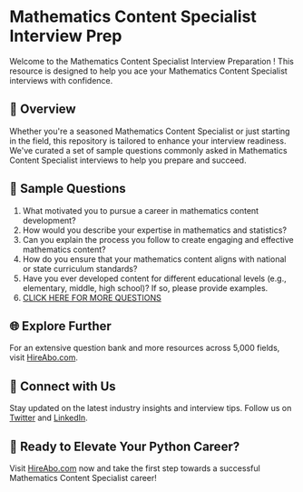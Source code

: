 # Mathematics Content Specialist Interview Prep

Welcome to the Mathematics Content Specialist Interview Preparation ! This resource is designed to help you ace your Mathematics Content Specialist interviews with confidence.

## 🚀 Overview

Whether you're a seasoned Mathematics Content Specialist or just starting in the field, this repository is tailored to enhance your interview readiness. We've curated a set of sample questions commonly asked in Mathematics Content Specialist interviews to help you prepare and succeed.

## 📝 Sample Questions

1. What motivated you to pursue a career in mathematics content development?
2. How would you describe your expertise in mathematics and statistics?
3. Can you explain the process you follow to create engaging and effective mathematics content?
4. How do you ensure that your mathematics content aligns with national or state curriculum standards?
5. Have you ever developed content for different educational levels (e.g., elementary, middle, high school)? If so, please provide examples.
6. [CLICK HERE FOR MORE QUESTIONS](https://hireabo.com/job/19_0_41/Mathematics%20Content%20Specialist)

## 🌐 Explore Further

For an extensive question bank and more resources across 5,000 fields, visit [HireAbo.com](https://www.hireabo.com).

## 📱 Connect with Us

Stay updated on the latest industry insights and interview tips. Follow us on [Twitter](https://twitter.com/hireabo) and [LinkedIn](https://www.linkedin.com/in/hire-abo-3609972a8/).

## 🚀 Ready to Elevate Your Python Career?

Visit [HireAbo.com](https://www.hireabo.com) now and take the first step towards a successful Mathematics Content Specialist career!